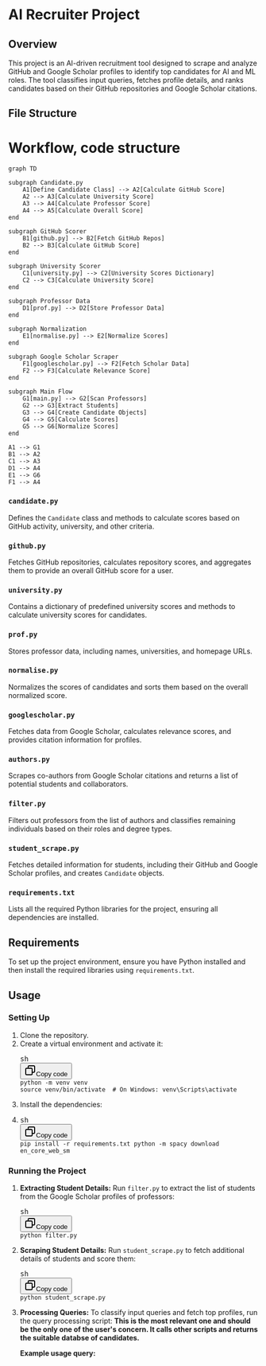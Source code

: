 # AI Recruiter Project

## Overview

This project is an AI-driven recruitment tool designed to scrape and analyze GitHub and Google Scholar profiles to identify top candidates for AI and ML roles. The tool classifies input queries, fetches profile details, and ranks candidates based on their GitHub repositories and Google Scholar citations.

## File Structure

# Workflow, code structure

```mermaid
graph TD

subgraph Candidate.py
    A1[Define Candidate Class] --> A2[Calculate GitHub Score]
    A2 --> A3[Calculate University Score]
    A3 --> A4[Calculate Professor Score]
    A4 --> A5[Calculate Overall Score]
end

subgraph GitHub Scorer
    B1[github.py] --> B2[Fetch GitHub Repos]
    B2 --> B3[Calculate GitHub Score]
end

subgraph University Scorer
    C1[university.py] --> C2[University Scores Dictionary]
    C2 --> C3[Calculate University Score]
end

subgraph Professor Data
    D1[prof.py] --> D2[Store Professor Data]
end

subgraph Normalization
    E1[normalise.py] --> E2[Normalize Scores]
end

subgraph Google Scholar Scraper
    F1[googlescholar.py] --> F2[Fetch Scholar Data]
    F2 --> F3[Calculate Relevance Score]
end

subgraph Main Flow
    G1[main.py] --> G2[Scan Professors]
    G2 --> G3[Extract Students]
    G3 --> G4[Create Candidate Objects]
    G4 --> G5[Calculate Scores]
    G5 --> G6[Normalize Scores]
end

A1 --> G1
B1 --> A2
C1 --> A3
D1 --> A4
E1 --> G6
F1 --> A4

```

### `candidate.py`

Defines the `Candidate` class and methods to calculate scores based on GitHub activity, university, and other criteria.

### `github.py`

Fetches GitHub repositories, calculates repository scores, and aggregates them to provide an overall GitHub score for a user.

### `university.py`

Contains a dictionary of predefined university scores and methods to calculate university scores for candidates.

### `prof.py`

Stores professor data, including names, universities, and homepage URLs.

### `normalise.py`

Normalizes the scores of candidates and sorts them based on the overall normalized score.

### `googlescholar.py`

Fetches data from Google Scholar, calculates relevance scores, and provides citation information for profiles.

### `authors.py`

Scrapes co-authors from Google Scholar citations and returns a list of potential students and collaborators.

### `filter.py`

Filters out professors from the list of authors and classifies remaining individuals based on their roles and degree types.

### `student_scrape.py`

Fetches detailed information for students, including their GitHub and Google Scholar profiles, and creates `Candidate` objects.

### `requirements.txt`

Lists all the required Python libraries for the project, ensuring all dependencies are installed.

## Requirements

To set up the project environment, ensure you have Python installed and then install the required libraries using `requirements.txt`.

## Usage

### Setting Up

1. Clone the repository.
2. Create a virtual environment and activate it:
   <pre><div class="dark bg-gray-950 rounded-md border-[0.5px] border-token-border-medium"><div class="flex items-center relative text-token-text-secondary bg-token-main-surface-secondary px-4 py-2 text-xs font-sans justify-between rounded-t-md"><span>sh</span><div class="flex items-center"><span class="" data-state="closed"><button class="flex gap-1 items-center"><svg xmlns="http://www.w3.org/2000/svg" width="24" height="24" fill="none" viewBox="0 0 24 24" class="icon-sm"><path fill="currentColor" fill-rule="evenodd" d="M7 5a3 3 0 0 1 3-3h9a3 3 0 0 1 3 3v9a3 3 0 0 1-3 3h-2v2a3 3 0 0 1-3 3H5a3 3 0 0 1-3-3v-9a3 3 0 0 1 3-3h2zm2 2h5a3 3 0 0 1 3 3v5h2a1 1 0 0 0 1-1V5a1 1 0 0 0-1-1h-9a1 1 0 0 0-1 1zM5 9a1 1 0 0 0-1 1v9a1 1 0 0 0 1 1h9a1 1 0 0 0 1-1v-9a1 1 0 0 0-1-1z" clip-rule="evenodd"></path></svg>Copy code</button></span></div></div><div class="overflow-y-auto p-4 text-left undefined" dir="ltr"><code class="!whitespace-pre hljs language-sh">python -m venv venv
   source venv/bin/activate  # On Windows: venv\Scripts\activate
   </code></div></div></pre>
3. Install the dependencies:
4. <pre><div class="dark bg-gray-950 rounded-md border-[0.5px] border-token-border-medium"><div class="flex items-center relative text-token-text-secondary bg-token-main-surface-secondary px-4 py-2 text-xs font-sans justify-between rounded-t-md"><span>sh</span><div class="flex items-center"><span class="" data-state="closed"><button class="flex gap-1 items-center"><svg xmlns="http://www.w3.org/2000/svg" width="24" height="24" fill="none" viewBox="0 0 24 24" class="icon-sm"><path fill="currentColor" fill-rule="evenodd" d="M7 5a3 3 0 0 1 3-3h9a3 3 0 0 1 3 3v9a3 3 0 0 1-3 3h-2v2a3 3 0 0 1-3 3H5a3 3 0 0 1-3-3v-9a3 3 0 0 1 3-3h2zm2 2h5a3 3 0 0 1 3 3v5h2a1 1 0 0 0 1-1V5a1 1 0 0 0-1-1h-9a1 1 0 0 0-1 1zM5 9a1 1 0 0 0-1 1v9a1 1 0 0 0 1 1h9a1 1 0 0 0 1-1v-9a1 1 0 0 0-1-1z" clip-rule="evenodd"></path></svg>Copy code</button></span></div></div><div class="overflow-y-auto p-4 text-left undefined" dir="ltr"><code class="!whitespace-pre hljs language-sh">pip install -r requirements.txt python -m spacy download en_core_web_sm
   </code></div></div></pre>

### Running the Project

1. **Extracting Student Details:**
   Run `filter.py` to extract the list of students from the Google Scholar profiles of professors:

   <pre><div class="dark bg-gray-950 rounded-md border-[0.5px] border-token-border-medium"><div class="flex items-center relative text-token-text-secondary bg-token-main-surface-secondary px-4 py-2 text-xs font-sans justify-between rounded-t-md"><span>sh</span><div class="flex items-center"><span class="" data-state="closed"><button class="flex gap-1 items-center"><svg xmlns="http://www.w3.org/2000/svg" width="24" height="24" fill="none" viewBox="0 0 24 24" class="icon-sm"><path fill="currentColor" fill-rule="evenodd" d="M7 5a3 3 0 0 1 3-3h9a3 3 0 0 1 3 3v9a3 3 0 0 1-3 3h-2v2a3 3 0 0 1-3 3H5a3 3 0 0 1-3-3v-9a3 3 0 0 1 3-3h2zm2 2h5a3 3 0 0 1 3 3v5h2a1 1 0 0 0 1-1V5a1 1 0 0 0-1-1h-9a1 1 0 0 0-1 1zM5 9a1 1 0 0 0-1 1v9a1 1 0 0 0 1 1h9a1 1 0 0 0 1-1v-9a1 1 0 0 0-1-1z" clip-rule="evenodd"></path></svg>Copy code</button></span></div></div><div class="overflow-y-auto p-4 text-left undefined" dir="ltr"><code class="!whitespace-pre hljs language-sh">python filter.py
   </code></div></div></pre>
2. **Scraping Student Details:**
   Run `student_scrape.py` to fetch additional details of students and score them:

   <pre><div class="dark bg-gray-950 rounded-md border-[0.5px] border-token-border-medium"><div class="flex items-center relative text-token-text-secondary bg-token-main-surface-secondary px-4 py-2 text-xs font-sans justify-between rounded-t-md"><span>sh</span><div class="flex items-center"><span class="" data-state="closed"><button class="flex gap-1 items-center"><svg xmlns="http://www.w3.org/2000/svg" width="24" height="24" fill="none" viewBox="0 0 24 24" class="icon-sm"><path fill="currentColor" fill-rule="evenodd" d="M7 5a3 3 0 0 1 3-3h9a3 3 0 0 1 3 3v9a3 3 0 0 1-3 3h-2v2a3 3 0 0 1-3 3H5a3 3 0 0 1-3-3v-9a3 3 0 0 1 3-3h2zm2 2h5a3 3 0 0 1 3 3v5h2a1 1 0 0 0 1-1V5a1 1 0 0 0-1-1h-9a1 1 0 0 0-1 1zM5 9a1 1 0 0 0-1 1v9a1 1 0 0 0 1 1h9a1 1 0 0 0 1-1v-9a1 1 0 0 0-1-1z" clip-rule="evenodd"></path></svg>Copy code</button></span></div></div><div class="overflow-y-auto p-4 text-left undefined" dir="ltr"><code class="!whitespace-pre hljs language-sh">python student_scrape.py
   </code></div></div></pre>
3. **Processing Queries:**
   To classify input queries and fetch top profiles, run the query processing script: **This is the most relevant one and should be the only one of the user's concern. It calls other scripts and returns the suitable databse of candidates.**

   **Example usage query:**
